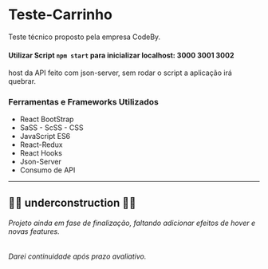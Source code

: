# Teste-Carrinho

Teste técnico proposto pela empresa CodeBy.

#### Utilizar Script  `npm start` para inicializar localhost: 3000 3001 3002

host da API feito com json-server, sem rodar o script a aplicação irá quebrar.

### Ferramentas e Frameworks Utilizados

- React BootStrap
- SaSS - ScSS - CSS
- JavaScript ES6
- React-Redux
- React Hooks
- Json-Server
- Consumo de API

---
🚧👷 underconstruction 👷🚧
---

###### Projeto ainda em fase de finalização, faltando adicionar efeitos de hover e novas features.
###### Darei continuidade após prazo avaliativo.

